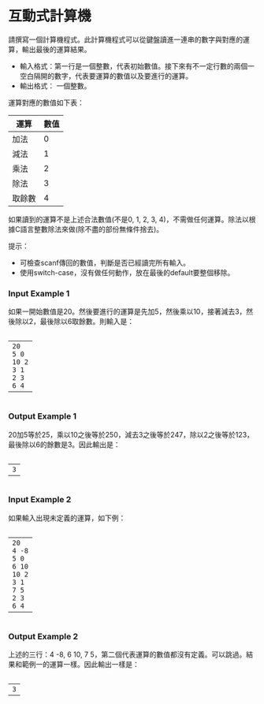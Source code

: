 # 互動式計算機
<div data-step="14" data-intro="<p>描述中 <i class='fa fa-clipboard'></i> 按鈕可協助你複製到剪貼簿，並貼到本機實驗。</p> <p>若題目有特殊的字元格式，那在範例輸入/輸出測資不適用複製貼上，請務必小心</p>">
<p>請撰寫一個計算機程式。此計算機程式可以從鍵盤讀進一連串的數字與對應的運算，輸出最後的運算結果。</p>
<ul>
<li>輸入格式：第一行是一個整數，代表初始數值。接下來有不一定行數的兩個一空白隔開的數字，代表要運算的數值以及要進行的運算。</li>
<li>輸出格式： 一個整數。</li>
</ul>
<p>運算對應的數值如下表：</p>
<table class="pure-table pure-table-bordered"><thead><tr>
<th>運算</th>
<th>數值</th>
</tr>
</thead><tbody><tr>
<td>加法</td>
<td>0</td>
</tr>
<tr>
<td>減法</td>
<td>1</td>
</tr>
<tr>
<td>乘法</td>
<td>2</td>
</tr>
<tr>
<td>除法</td>
<td>3</td>
</tr>
<tr>
<td>取餘數</td>
<td>4</td>
</tr>
</tbody></table><p>如果讀到的運算不是上述合法數值(不是0, 1, 2, 3, 4)，不需做任何運算。除法以根據C語言整數除法來做(除不盡的部份無條件捨去)。</p>
<p>提示：</p>
<ul>
<li>可檢查scanf傳回的數值，判斷是否已經讀完所有輸入。</li>
<li>使用switch-case，沒有做任何動作，放在最後的default要整個移除。</li>
</ul>
<h3 class="content-subhead">Input Example 1</h3><p>如果一開始數值是20。然後要進行的運算是先加5，然後乘以10，接著減去3，然後除以2，最後除以6取餘數。則輸入是：</p><pre><code><span class="fw-code-copy-button pure-button"><i class="fa fa-clipboard"></i></span><div id="highlighter_924587" class="syntaxhighlighter nogutter  "><table border="0" cellpadding="0" cellspacing="0"><tbody><tr><td class="code"><div class="container"><div class="line number1 index0 alt2"><code class="plain">20</code></div><div class="line number2 index1 alt1"><code class="plain">5 0</code></div><div class="line number3 index2 alt2"><code class="plain">10 2</code></div><div class="line number4 index3 alt1"><code class="plain">3 1</code></div><div class="line number5 index4 alt2"><code class="plain">2 3</code></div><div class="line number6 index5 alt1"><code class="plain">6 4</code></div></div></td></tr></tbody></table></div></code></pre><h3 class="content-subhead">Output Example 1</h3><p>20加5等於25，乘以10之後等於250，減去3之後等於247，除以2之後等於123，最後除以6的餘數是3。因此輸出是：</p><pre><code><span class="fw-code-copy-button pure-button"><i class="fa fa-clipboard"></i></span><div id="highlighter_774262" class="syntaxhighlighter nogutter  "><table border="0" cellpadding="0" cellspacing="0"><tbody><tr><td class="code"><div class="container"><div class="line number1 index0 alt2"><code class="plain">3</code></div></div></td></tr></tbody></table></div></code></pre><h3 class="content-subhead">Input Example 2</h3><p>如果輸入出現未定義的運算，如下例：</p><pre><code><span class="fw-code-copy-button pure-button"><i class="fa fa-clipboard"></i></span><div id="highlighter_808924" class="syntaxhighlighter nogutter  "><table border="0" cellpadding="0" cellspacing="0"><tbody><tr><td class="code"><div class="container"><div class="line number1 index0 alt2"><code class="plain">20</code></div><div class="line number2 index1 alt1"><code class="plain">4 -8</code></div><div class="line number3 index2 alt2"><code class="plain">5 0</code></div><div class="line number4 index3 alt1"><code class="plain">6 10</code></div><div class="line number5 index4 alt2"><code class="plain">10 2</code></div><div class="line number6 index5 alt1"><code class="plain">3 1</code></div><div class="line number7 index6 alt2"><code class="plain">7 5</code></div><div class="line number8 index7 alt1"><code class="plain">2 3</code></div><div class="line number9 index8 alt2"><code class="plain">6 4</code></div></div></td></tr></tbody></table></div></code></pre><h3 class="content-subhead">Output Example 2</h3><p>上述的三行：4 -8, 6 10, 7 5，第二個代表運算的數值都沒有定義。可以跳過。結果和範例一的運算一樣。因此輸出一樣是：</p><pre><code><span class="fw-code-copy-button pure-button"><i class="fa fa-clipboard"></i></span><div id="highlighter_292029" class="syntaxhighlighter nogutter  "><table border="0" cellpadding="0" cellspacing="0"><tbody><tr><td class="code"><div class="container"><div class="line number1 index0 alt2"><code class="plain">3</code></div></div></td></tr></tbody></table></div></code></pre></div>
